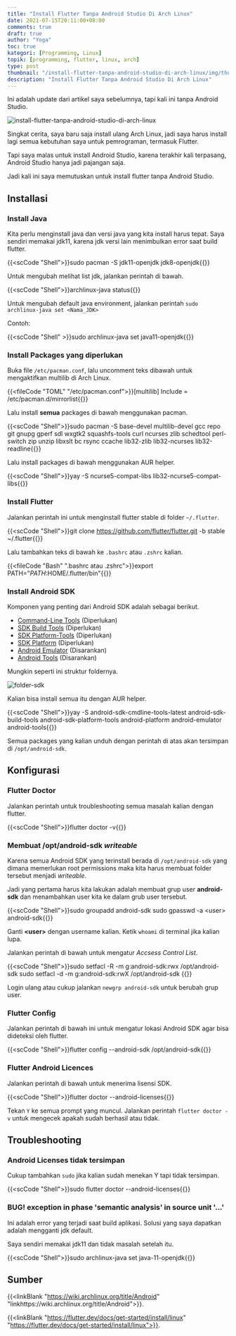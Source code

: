```yaml
---
title: "Install Flutter Tanpa Android Studio Di Arch Linux"
date: 2021-07-15T20:11:00+08:00
comments: true
draft: true
author: "Yoga"
toc: true
kategori: [Programming, Linux]
topik: [programming, flutter, linux, arch]
type: post
thumbnail: "/install-flutter-tanpa-android-studio-di-arch-linux/img/thumbnail.webp"
description: "Install Flutter Tanpa Android Studio Di Arch Linux"
---
```


Ini adalah update dari artikel saya sebelumnya, tapi kali ini tanpa Android Studio.

<!--more-->

![install-flutter-tanpa-android-studio-di-arch-linux](/install-flutter-tanpa-android-studio-di-arch-linux/img/thumbnail.webp)

Singkat cerita, saya baru saja install ulang Arch Linux, jadi saya harus install lagi semua kebutuhan saya untuk pemrograman, termasuk Flutter.

Tapi saya malas untuk install Android Studio, karena terakhir kali terpasang, Android Studio hanya jadi pajangan saja.

Jadi kali ini saya memutuskan untuk install flutter tanpa Android Studio.

## Installasi

### Install Java

Kita perlu menginstall java dan versi java yang kita install harus tepat.
Saya sendiri memakai jdk11, karena jdk versi lain menimbulkan error saat build flutter.

{{<scCode "Shell">}}sudo pacman -S jdk11-openjdk jdk8-openjdk{{</scCode>}}

Untuk mengubah melihat list jdk, jalankan perintah di bawah.

{{<scCode "Shell">}}archlinux-java status{{</scCode>}}

Untuk mengubah default java environment, jalankan perintah ``sudo archlinux-java set <Nama_JDK>``

Contoh:

{{<scCode "Shell" >}}sudo archlinux-java set java11-openjdk{{</scCode>}}

### Install Packages yang diperlukan

Buka file `/etc/pacman.conf`, lalu uncomment teks dibawah untuk mengaktifkan multilib di Arch Linux.

{{<fileCode "TOML" "/etc/pacman.conf">}}[multilib]
Include = /etc/pacman.d/mirrorlist{{</fileCode>}}

Lalu install **semua** packages di bawah menggunakan pacman.

{{<scCode "Shell">}}sudo pacman -S base-devel multilib-devel gcc repo git gnupg gperf sdl wxgtk2 squashfs-tools curl ncurses zlib schedtool perl-switch zip unzip libxslt bc rsync ccache lib32-zlib lib32-ncurses lib32-readline{{</scCode>}}

Lalu install packages di bawah menggunakan AUR helper.

{{<scCode "Shell">}}yay -S ncurse5-compat-libs lib32-ncurse5-compat-libs{{</scCode>}}

### Install Flutter

Jalankan perintah ini untuk menginstall flutter stable di folder `~/.flutter`.

{{<scCode "Shell">}}git clone https://github.com/flutter/flutter.git -b stable ~/.flutter{{</scCode>}}

Lalu tambahkan teks di bawah ke `.bashrc` atau `.zshrc` kalian.

{{<fileCode "Bash" ".bashrc atau .zshrc">}}export PATH="$PATH:$HOME/.flutter/bin"{{</fileCode>}}

### Install Android SDK

Komponen yang penting dari Android SDK adalah sebagai berikut.

+ [Command-Line Tools](https://developer.android.com/studio/releases/cmdline-tools) (Diperlukan)
+ [SDK Build Tools](https://developer.android.com/studio/releases/build-tools) (Diperlukan)
+ [SDK Platform-Tools](https://developer.android.com/studio/releases/platform-tools) (Diperlukan)
+ [SDK Platform](https://developer.android.com/studio/releases/platforms) (Diperlukan)
+ [Android Emulator](https://developer.android.com/studio/run/emulator) (Disarankan)
+ [Android Tools](https://archlinux.org/packages/?name=android-tools) (Disarankan)

Mungkin seperti ini struktur foldernya.


![folder-sdk](/install-flutter-tanpa-android-studio-di-arch-linux/img/folder-sdk.webp)

Kalian bisa install semua itu dengan AUR helper.

{{<scCode "Shell">}}yay -S android-sdk-cmdline-tools-latest android-sdk-build-tools android-sdk-platform-tools android-platform android-emulator android-tools{{</scCode>}}

Semua packages yang kalian unduh dengan perintah di atas akan tersimpan di `/opt/android-sdk`.

## Konfigurasi

### Flutter Doctor

Jalankan perintah untuk troubleshooting semua masalah kalian dengan flutter.

{{<scCode "Shell">}}flutter doctor -v{{</scCode>}}

### Membuat /opt/android-sdk _writeable_

Karena semua Android SDK yang terinstall berada di `/opt/android-sdk` yang dimana memerlukan root permissions maka kita harus membuat folder tersebut menjadi _writeable_.

Jadi yang pertama harus kita lakukan adalah membuat grup user **android-sdk** dan menambahkan user kita ke dalam grub user tersebut.

{{<scCode "Shell">}}sudo groupadd android-sdk
sudo gpasswd -a &lt;user&gt; android-sdk{{</scCode>}}

Ganti **\<user>** dengan username kalian. Ketik `whoami` di terminal jika kalian lupa.

Jalankan perintah di bawah untuk mengatur _Accsess Control List_.

{{<scCode "Shell">}}sudo setfacl -R -m g:android-sdk:rwx /opt/android-sdk
sudo setfacl -d -m g:android-sdk:rwX /opt/android-sdk {{</scCode>}}

Login ulang atau cukup jalankan `newgrp android-sdk` untuk berubah grup user.

### Flutter Config 

Jalankan perintah di bawah ini untuk mengatur lokasi Android SDK agar bisa dideteksi oleh flutter.

{{<scCode "Shell">}}flutter config --android-sdk /opt/android-sdk{{</scCode>}}

### Flutter Android Licences

Jalankan perintah di bawah untuk menerima lisensi SDK.

{{<scCode "Shell">}}flutter doctor --android-licenses{{</scCode>}}

Tekan `Y` ke semua prompt yang muncul. Jalankan perintah `flutter doctor -v` untuk mengecek apakah sudah berhasil atau tidak.

## Troubleshooting

### Android Licenses tidak tersimpan

Cukup tambahkan `sudo` jika kalian sudah menekan Y tapi tidak tersimpan.

{{<scCode "Shell">}}sudo flutter doctor --android-licenses{{</scCode>}}

### BUG! exception in phase 'semantic analysis' in source unit '...'

Ini adalah error yang terjadi saat build aplikasi. Solusi yang saya dapatkan adalah mengganti jdk default. 

Saya sendiri memakai jdk11 dan tidak masalah setelah itu.

{{<scCode "Shell">}}sudo archlinux-java set java-11-openjdk{{</scCode>}}

## Sumber

{{<linkBlank "https://wiki.archlinux.org/title/Android" "linkhttps://wiki.archlinux.org/title/Android">}}. 

{{<linkBlank "https://flutter.dev/docs/get-started/install/linux" "https://flutter.dev/docs/get-started/install/linux">}}.

